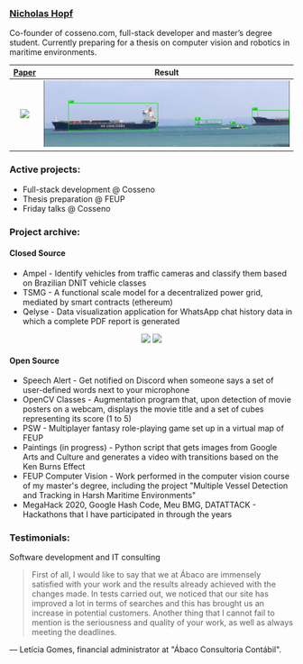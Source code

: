 ### [Nicholas Hopf](https://nhopf.com)
Co-founder of cosseno.com, full-stack developer and master’s degree student. Currently preparing for a thesis on computer vision and robotics in maritime environments.

[Paper](https://nhopf.com)             |  Result
:-------------------------------------:|:---------------:
<a href="https://nhopf.com"><img src="https://github.com/nhpf/nhpf/assets/52873240/bffabc3c-92bb-4810-a3af-0708c0763af6"></a> | <img src="https://github.com/nhpf/cv-feup/raw/master/img/a2.png">

### Active projects:
- Full-stack development @ Cosseno
- Thesis preparation @ FEUP
- Friday talks @ Cosseno

### Project archive:

#### Closed Source
- Ampel - Identify vehicles from traffic cameras and classify them based on Brazilian DNIT vehicle classes
- TSMG - A functional scale model for a decentralized power grid, mediated by smart contracts (ethereum)
- Qelyse - Data visualization application for WhatsApp chat history data in which a complete PDF report is generated

<p width="100%" align="center">
  <img width="43%" src="https://github.com/nhpf/opencv-classes/raw/main/demo.gif">  
  <img width="55%" src="https://github.com/nhpf/nhpf/assets/52873240/cd661025-fdde-4425-99ee-1fc563a0c94b">
</p>

#### Open Source
- Speech Alert - Get notified on Discord when someone says a set of user-defined words next to your microphone
- OpenCV Classes - Augmentation program that, upon detection of movie posters on a webcam, displays the movie title and a set of cubes representing its score (1 to 5)
- PSW - Multiplayer fantasy role-playing game set up in a virtual map of FEUP
- Paintings (in progress) - Python script that gets images from Google Arts and Culture and generates a video with transitions based on the Ken Burns Effect
- FEUP Computer Vision - Work performed in the computer vision course of my master's degree, including the project "Multiple Vessel Detection and Tracking in Harsh Maritime Environments"
- MegaHack 2020, Google Hash Code, Meu BMG, DATATTACK - Hackathons that I have participated in through the years

### Testimonials:
Software development and IT consulting

> First of all, I would like to say that we at Ábaco are immensely satisfied with your work and the results already achieved with the changes made. In tests carried out, we noticed that our site has improved a lot in terms of searches and this has brought us an increase in potential customers. Another thing that I cannot fail to mention is the seriousness and quality of your work, as well as always meeting the deadlines.

— Letícia Gomes, financial administrator at "Ábaco Consultoria Contábil".
